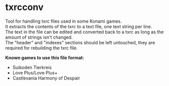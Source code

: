 # txrcconv
Tool for handling txrc files used in some Konami games.  
It extracts the contents of the txrc to a text file, one text string per line.  
The text in the file can be edited and converted back to a txrc as long as the amount of strings isn't changed.  
The "header" and "indexes" sections should be left untouched, they are required for rebuilding the txrc file.

**Known games to use this file format:**
- Suikoden Tierkreis
- Love Plus/Love Plus+
- Castlevania Harmony of Despair
